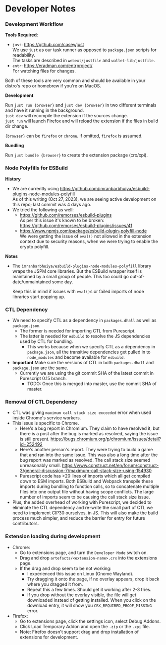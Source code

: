 # Developer Notes

### Development Workflow

**Tools Required**:

- `just`: https://github.com/casey/just \
  We use `just` as our task runner as opposed to `package.json` scripts for readability. \
  The tasks are described in `webext/justfile` and `wallet-lib/justfile`.
- `entr`: https://eradman.com/entrproject/ \
  For watching files for changes.

Both of these tools are very common and should be available in your distro's repo or homebrew if you're on MacOS.

**Development**

Run `just run {browser}` and `just dev {browser}` in two different terminals and have it running in the background. \
`just dev` will recompile the extension if the sources change. \
`just run` will launch Firefox and will reload the extension if the files in build dir change.

`{browser}` can be `firefox` or `chrome`. If omitted, `firefox` is assumed.

**Bundling**

Run `just bundle {browser}` to create the extension package (crx/xpi).

### Node Polyfills for ESBuild

**History**

- We are currently using https://github.com/imranbarbhuiya/esbuild-plugins-node-modules-polyfill \
  As of this writing (Oct 27, 2023), we are seeing active development on
  this repo; last commit was 4 days ago.
- We tried the following as well:
  - https://github.com/remorses/esbuild-plugins \
    As per this issue it's known to be broken: https://github.com/remorses/esbuild-plugins/issues/41
  - https://www.npmjs.com/package/esbuild-plugin-polyfill-node \
    We were getting the issue of `eval()` not allowed in the extension
    context due to security reasons, when we were trying to enable the
    crypto polyfill.

**Notes**

- The `imranbarbhuiya/esbuild-plugins-node-modules-polyfill` library wraps
  the JSPM core libraries. But the ESBuild wrapper itself is maintained by a
  small group of people. This too could go out-of-date/unmaintained some day.

  Keep this in mind if issues with `eval()`s or failed imports of node
  libraries start popping up.

### CTL Dependency

- We need to specify CTL as a dependency in `packages.dhall` as well as
  `package.json`.
  - The former is needed for importing CTL from Purescript.
  - The latter is needed for `esbuild` to resolve the JS dependencies used by CTL for bundling.
    - This works because when we specify CTL as a dependency
      in `package.json`, all the transitive dependencies get pulled in to
      `node_modules` and become available for `esbuild`.
- **Important** Make sure the versions of CTL in both `packages.dhall` and
  `package.json` are the same.
  - Currently we are using the git commit SHA of the latest commit in
    Purescript 0.15 branch.
    - TODO: Once this is merged into master, use the commit SHA of master.

### Removal Of CTL Dependency

- CTL was giving `maximum call stack size exceeded` error when used inside Chrome's service workers.
- This issue is specific to Chrome.
  - Here's a bug report in Chromium.
    They claim to have resolved it, but there is a post after the bug is marked as resolved, saying the issue is still present.
    https://bugs.chromium.org/p/chromium/issues/detail?id=252492
  - Here's another person's report. They were trying to build a game that and ran into the same issue.
    This was also a long time after the bug report was marked as resolved.
    The call stack size seemed unreasonably small.
    https://www.construct.net/en/forum/construct-3/general-discussion-7/maximum-call-stack-size-using-154930
  - Purescript code has >20 lines of imports which all get compiled down to ESM imports.
    Both ESBuild and Webpack transpile these imports during bundling to
    function calls, so to concatenate multiple files into one output file
    without having scope conflicts.
    The large number of imports seem to be causing the call stack size issue.
- Plus, the added overhead of working with Purescript, we decided to eliminate
  the CTL dependency and re-write the small part of CTL we need to implement
  CIP30 ourselves, in JS.
  This will also make the build process much simpler, and reduce the barrier
  for entry for future contributors.

### Extension loading during development

- Chrome:
  - Go to extensions page, and turn the `Developer Mode` switch on.
  - Drag and drop `artefacts/<extension-name>.crx` into the extensions page.
  - If the drag and drop seem to be not working:
    - I experienced this issue on Linux (Gnome Wayland).
    - Try dragging it onto the page, if no overlay appears, drop it back where you dragged it from.
    - Repeat this a few times. Should get it working after 2-3 tries.
    - If you drop without the overlay visible, the file will get downloaded instead of getting installed.
      When you click on the download entry, it will show you `CRX_REQUIRED_PROOF_MISSING` error.
- Firefox:
  - Go to extensions page, click the settings icon, select Debug Addons.
  - Click Load Temporary Addon and open the `.zip` or the `.xpi` file.
  - Note: Firefox doesn't support drag and drop installation of extensions
    for development.
